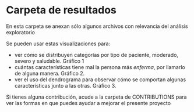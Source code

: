 
# Carpeta de resultados 

En esta carpeta se anexan sólo algunos archivos con relevancia del análisis exploratorio

Se pueden usar estas visualizaciones para: 

- ver cómo se distribuyen categorías por tipo de paciente, moderado, severo y saludable. Gráfico 1
- cuántas características tiene mal la persona más *enferma*, por llamarlo de alguna manera. Gráfico 2.
- ver el uso del dendrograma para observar cómo se comportan algunas características junto a las otras. Gráfico 3.

Si tienes alguna contribución, acude a la carpeta de CONTRIBUTIONS para ver las formas en que puedes ayudar a mejorar el presente proyecto

